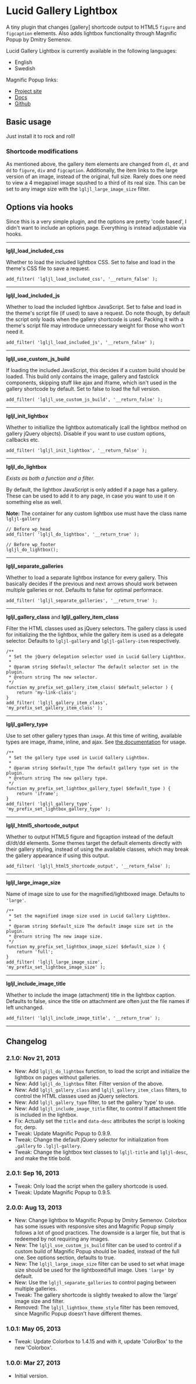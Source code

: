 # Lucid Gallery Lightbox

A tiny plugin that changes [gallery] shortcode output to HTML5 `figure` and `figcaption` elements. Also adds lightbox functionality through Magnific Popup by Dmitry Semenov.

Lucid Gallery Lightbox is currently available in the following languages:

* English
* Swedish

Magnific Popup links:

* [Project site](http://dimsemenov.com/plugins/magnific-popup/)
* [Docs](http://dimsemenov.com/plugins/magnific-popup/documentation.html)
* [Github](https://github.com/dimsemenov/Magnific-Popup)

## Basic usage

Just install it to rock and roll!

### Shortcode modifications

As mentioned above, the gallery item elements are changed from `dl`, `dt` and `dd` to `figure`, `div` and `figcaption`. Additionally, the item links to the large version of an image, instead of the original, full size. Rarely does one need to view a 4 megapixel image squshed to a third of its real size. This can be set to any image size with the `lgljl_large_image_size` filter.

## Options via hooks

Since this is a very simple plugin, and the options are pretty 'code based', I didn't want to include an options page. Everything is instead adjustable via hooks.

-----

**lgljl\_load\_included\_css**

Whether to load the included lightbox CSS. Set to false and load in the theme's CSS file to save a request.

	add_filter( 'lgljl_load_included_css', '__return_false' );

-----

**lgljl\_load\_included\_js**

Whether to load the included lightbox JavaScript. Set to false and load in the theme's script file (if used) to save a request. Do note though, by default the script only loads when the gallery shortcode is used. Packing it with a theme's script file may introduce unnecessary weight for those who won't need it.

	add_filter( 'lgljl_load_included_js', '__return_false' );

-----

**lgljl\_use\_custom\_js\_build**

If loading the included JavaScript, this decides if a custom build should be loaded. This build only contains the image, gallery and fastclick components, skipping stuff like ajax and iframe, which isn't used in the gallery shortcode by default. Set to false to load the full version.

	add_filter( 'lgljl_use_custom_js_build', '__return_false' );

-----

**lgljl\_init\_lightbox**

Whether to initiallize the lightbox automatically (call the lightbox method on gallery jQuery objects). Disable if you want to use custom options, callbacks etc.

	add_filter( 'lgljl_init_lightbox', '__return_false' );

-----

**lgljl\_do\_lightbox**

_Exists as both a function and a filter._

By default, the lightbox JavaScript is only added if a page has a gallery. These can be used to add it to any page, in case you want to use it on something else as well.

**Note:** The container for any custom lightbox use must have the class name `lgljl-gallery`

	// Before wp_head
	add_filter( 'lgljl_do_lightbox', '__return_true' );

	// Before wp_footer
	lgljl_do_lightbox();

-----

**lgljl\_separate\_galleries**

Whether to load a separate lightbox instance for every gallery. This basically decides if the previous and next arrows should work between multiple galleries or not. Defaults to false for optimal performace.

	add_filter( 'lgljl_separate_galleries', '__return_true' );

-----

**lgljl\_gallery\_class** and **lgljl\_gallery\_item\_class**

Filter the HTML classes used as jQuery selectors. The gallery class is used for initializing the the lightbox, while the gallery item is used as a delegate selector. Defaults to `lgljl-gallery` and `lgljl-gallery-item` respectively.

	/**
	 * Set the jQuery delegation selector used in Lucid Gallery Lightbox.
	 *
	 * @param string $default_selector The default selector set in the plugin.
	 * @return string The new selector.
	 */
	function my_prefix_set_gallery_item_class( $default_selector ) {
		return 'my-link-class';
	}
	add_filter( 'lgljl_gallery_item_class', 'my_prefix_set_gallery_item_class' );

-----

**lgljl\_gallery\_type**

Use to set other gallery types than `image`. At this time of writing, available types are image, iframe, inline, and ajax. See [the documentation](http://dimsemenov.com/plugins/magnific-popup/documentation.html#content_types) for usage.

	/**
	 * Set the gallery type used in Lucid Gallery Lightbox.
	 *
	 * @param string $default_type The default gallery type set in the plugin.
	 * @return string The new gallery type.
	 */
	function my_prefix_set_lightbox_gallery_type( $default_type ) {
		return 'iframe';
	}
	add_filter( 'lgljl_gallery_type', 'my_prefix_set_lightbox_gallery_type' );

-----

**lgljl\_html5\_shortcode\_output**

Whether to output HTML5 figure and figcaption instead of the default dl/dt/dd elements. Some themes target the default elements directly with their gallery styling, instead of using the available classes, which may break the gallery appearance if using this output.

	add_filter( 'lgljl_html5_shortcode_output', '__return_false' );

-----

**lgljl\_large\_image\_size**

Name of image size to use for the magnified/lightboxed image. Defaults to `'large'`.

	/**
	 * Set the magnified image size used in Lucid Gallery Lightbox.
	 *
	 * @param string $default_size The default image size set in the plugin.
	 * @return string The new image size.
	 */
	function my_prefix_set_lightbox_image_size( $default_size ) {
		return 'full';
	}
	add_filter( 'lgljl_large_image_size', 'my_prefix_set_lightbox_image_size' );

-----

**lgljl\_include\_image\_title**

Whether to include the image (attachment) title in the lightbox caption. Defaults to false, since the title on attachment are often just the file names if left unchanged.

	add_filter( 'lgljl_include_image_title', '__return_true' );

-----

## Changelog

### 2.1.0: Nov 21, 2013

* New: Add `lgljl_do_lightbox` function, to load the script and initialize the lightbox on pages without galleries.
* New: Add `lgljl_do_lightbox` filter. Filter version of the above.
* New: Add `lgljl_gallery_class` and `lgljl_gallery_item_class` filters, to control the HTML classes used as jQuery selectors.
* New: Add `lgljl_gallery_type` filter, to set the gallery 'type' to use.
* New: Add `lgljl_include_image_title` filter, to control if attachment title is included in the lightbox.
* Fix: Actually set the `title` and `data-desc` attributes the script is looking for, derp.
* Tweak: Update Magnific Popup to 0.9.9.
* Tweak: Change the default jQuery selector for initialization from `.gallery` to `.lgljl-gallery`.
* Tweak: Change the lightbox text classes to `lgljl-title` and `lgljl-desc`, and make the title bold.

### 2.0.1: Sep 16, 2013

* Tweak: Only load the script when the gallery shortcode is used.
* Tweak: Update Magnific Popup to 0.9.5.

### 2.0.0: Aug 13, 2013

* New: Change lightbox to Magnific Popup by Dmitry Semenov. Colorbox has some issues with responsive sites and Magnific Popup simply follows a lot of good practices. The downside is a larger file, but that is redeemed by not requiring any images.
* New: The `lgljl_use_custom_js_build` filter can be used to control if a custom build of Magnific Popup should be loaded, instead of the full one. See options section, defaults to true.
* New: The `lgljl_large_image_size` filter can be used to set what image size should be used for the lightboxed/full image. Uses `'large'` by default.
* New: Use the `lgljl_separate_galleries` to control paging between multiple galleries.
* Tweak: The gallery shortcode is slightly tweaked to allow the 'large' image size and filter.
* Removed: The `lgljl_lightbox_theme_style` filter has been removed, since Magnific Popup doesn't have different themes.

### 1.0.1: May 05, 2013

* Tweak: Update Colorbox to 1.4.15 and with it, update 'ColorBox' to the new 'Colorbox'.

### 1.0.0: Mar 27, 2013

* Initial version.